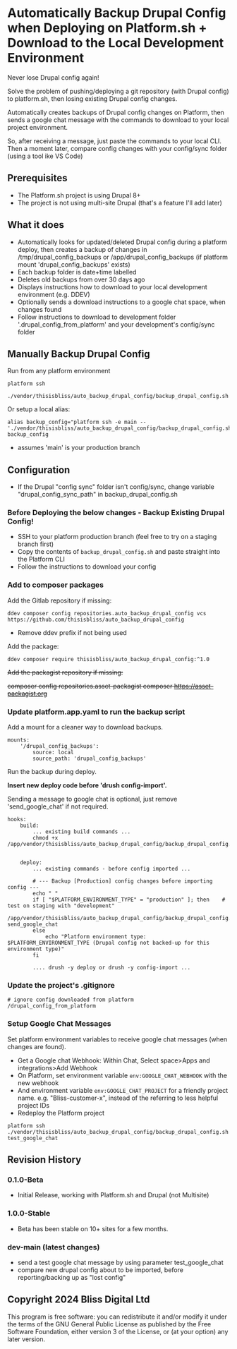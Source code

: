 # Automatically Backup Drupal Config when Deploying on Platform.sh + Download to the Local Development Environment
Never lose Drupal config again!

Solve the problem of pushing/deploying a git repository (with Drupal config) to platform.sh, then
losing existing Drupal config changes. 

Automatically creates backups of Drupal config changes on Platform, then sends a google chat message with the commands to download to your local project environment. 

So, after receiving a message, just paste the commands to your local CLI. Then a moment later, compare config changes with your config/sync folder (using a tool ike VS Code)

## Prerequisites
- The Platform.sh project is using Drupal 8+
- The project is not using multi-site Drupal (that's a feature I'll add later)

## What it does
- Automatically looks for updated/deleted Drupal config during a platform deploy, then creates a backup of changes
  in /tmp/drupal_config_backups or /app/drupal_config_backups (if platform mount 'drupal_config_backups' exists)
- Each backup folder is date+time labelled
- Deletes old backups from over 30 days ago
- Displays instructions how to download to your local development environment (e.g. DDEV)
- Optionally sends a download instructions to a google chat space, when changes found
- Follow instructions to download to development folder '.drupal_config_from_platform' and your development's config/sync folder

## Manually Backup Drupal Config
Run from any platform environment
```
platform ssh
```
```
./vendor/thisisbliss/auto_backup_drupal_config/backup_drupal_config.sh
```

Or setup a local alias:
```
alias backup_config="platform ssh -e main -- './vendor/thisisbliss/auto_backup_drupal_config/backup_drupal_config.sh'"
backup_config
```
* assumes 'main' is your production branch
    

## Configuration
- If the Drupal "config sync" folder isn't config/sync, change variable "drupal_config_sync_path" in backup_drupal_config.sh

### Before Deploying the below changes - Backup Existing Drupal Config!

- SSH to your platform production branch (feel free to try on a staging branch first)
- Copy the contents of ```backup_drupal_config.sh``` and paste straight into the Platform CLI
- Follow the instructions to download your config

### Add to composer packages

Add the Gitlab repository if missing:
```
ddev composer config repositories.auto_backup_drupal_config vcs https://github.com/thisisbliss/auto_backup_drupal_config
```
* Remove ddev prefix if not being used 

Add the package:
```
ddev composer require thisisbliss/auto_backup_drupal_config:^1.0
```

~~Add the packagist repository if missing:~~

~~composer config repositories.asset-packagist composer https://asset-packagist.org~~

### Update platform.app.yaml to run the backup script
Add a mount for a cleaner way to download backups.
```
mounts:
    '/drupal_config_backups':
        source: local
        source_path: 'drupal_config_backups'
```

Run the backup during deploy.

**Insert new deploy code before 'drush config-import'.**

Sending a message to google chat is optional, just remove 'send_google_chat' if not required.

```
hooks:
    build:
        ... existing build commands ...
        chmod +x /app/vendor/thisisbliss/auto_backup_drupal_config/backup_drupal_config.sh
        

    deploy:
        ... existing commands - before config imported ...

        # --- Backup [Production] config changes before importing config ---
        echo " "
        if [ "$PLATFORM_ENVIRONMENT_TYPE" = "production" ]; then    # test on staging with "development"
            /app/vendor/thisisbliss/auto_backup_drupal_config/backup_drupal_config.sh send_google_chat
        else
            echo "Platform environment type: $PLATFORM_ENVIRONMENT_TYPE (Drupal config not backed-up for this environment type)"
        fi          

        .... drush -y deploy or drush -y config-import ...
```

### Update the project's .gitignore
```
# ignore config downloaded from platform
/drupal_config_from_platform
```

### Setup Google Chat Messages
Set platform environment variables to receive google chat messages (when changes are found).

- Get a Google chat Webhook: Within Chat, Select space>Apps and integrations>Add Webhook
- On Platform, set environment variable ```env:GOOGLE_CHAT_WEBHOOK``` with the new webhook
- And environment variable ```env:GOOGLE_CHAT_PROJECT``` for a friendly project name. e.g. "Bliss-customer-x", instead of the referring to less helpful project IDs
- Redeploy the Platform project
```
platform ssh 
./vendor/thisisbliss/auto_backup_drupal_config/backup_drupal_config.sh test_google_chat
```
## Revision History

### 0.1.0-Beta
- Initial Release, working with Platform.sh and Drupal (not Multisite)
### 1.0.0-Stable
- Beta has been stable on 10+ sites for a few months.


### dev-main (latest changes)
- send a test google chat message by using parameter test_google_chat
- compare new drupal config about to be imported, before reporting/backing up as "lost config"

## Copyright 2024 Bliss Digital Ltd
This program is free software: you can redistribute it and/or modify
it under the terms of the GNU General Public License as published by
the Free Software Foundation, either version 3 of the License, or
(at your option) any later version.
